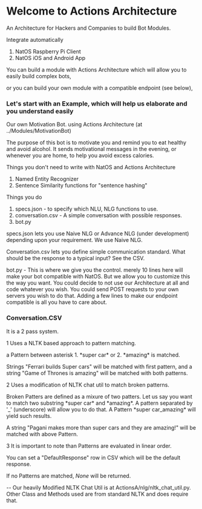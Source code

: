 # Welcome to Actions Architecture

An Architecture for Hackers and Companies to build Bot Modules.

Integrate automatically
1. NatOS Raspberry Pi Client
2. NatOS iOS and Android App

You can build a module with Actions Architecture which will allow you to easily build complex bots,

or you can build your own module with a compatible endpoint (see below),

### Let's start with an Example, which will help us elaborate and you understand easily

Our own Motivation Bot. using Actions Architecture (at ../Modules/MotivationBot)

The purpose of this bot is to motivate you and remind you to eat healthy and avoid alcohol. It sends motivational messages in the evening, or whenever you are home, to help you avoid excess calories.

Things you don't need to write with NatOS and Actions Architecture

1. Named Entity Recognizer
2. Sentence Similarity functions for "sentence hashing"

Things you do

1. specs.json - to specify which NLU, NLG functions to use.
2. conversation.csv - A simple conversation with possible responses.
3. bot.py

specs.json lets you use Naive NLG or Advance NLG (under development) depending upon your requirement.
We use Naive NLG.

Conversation.csv lets you define simple communication standard. What should be the response to a typical input? See the CSV.

bot.py - This is where we give you the control. merely 10 lines here will make your bot compatible with NatOS.
But we allow you to customize this the way you want. You could decide to not use our Architecture at all and code whatever you wish.
You could send POST requests to your own servers you wish to do that. Adding a few lines to make our endpoint compatible is all you have to care about.

### Conversation.CSV

It is a 2 pass system.

1 Uses a NLTK based approach to pattern matching.

a Pattern between asterisk 1. \*super car\* or 2. \*amazing\* is matched.

Strings "Ferrari builds Super cars" will be matched with first pattern, and a string  "Game of Thrones is amazing" will be matched with both patterns.

2 Uses a modification of NLTK chat util to match broken patterns.

Broken Patters are defined as a mixure of two patters. Let us say you want to match two substring \*super car\* and \*amazing\*.
A pattern separated by '\_' (underscore) will allow you to do that.
A Pattern \*super car_amazing\* will yield such results.

A string "Pagani makes more than super cars and they are amazing!" will be matched with above Pattern.

3 It is important to note than Patterns are evaluated in linear order.

You can set a "DefaultResponse" row in CSV which will be the default response.

If no Patterns are matched, *None* will be returned.

-- Our heavily Modified NLTK Chat Util is at ActionsA/nlg/nltk_chat_util.py. Other Class and Methods used are from standard NLTK and does require that.
